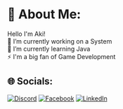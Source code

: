 # 💫 About Me:
Hello I'm Aki!<br>🔭 I’m currently working on a System<br>🌱 I’m currently learning Java<br>⚡ I'm a big fan of Game Development 


## 🌐 Socials:
[![Discord](https://img.shields.io/badge/Discord-%237289DA.svg?logo=discord&logoColor=white)](https://discord.gg/woofkii) [![Facebook](https://img.shields.io/badge/Facebook-%231877F2.svg?logo=Facebook&logoColor=white)](https://facebook.com/profile.php?id=100088498060467) [![LinkedIn](https://img.shields.io/badge/LinkedIn-%230077B5.svg?logo=linkedin&logoColor=white)](https://linkedin.com/in/jrrjose) 

